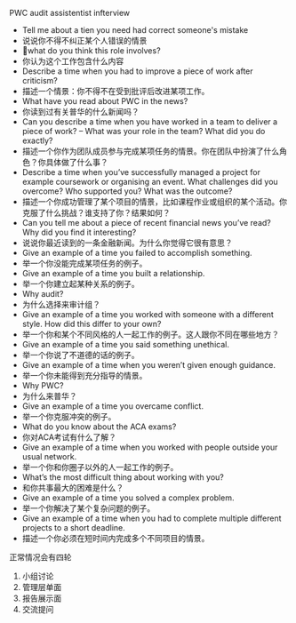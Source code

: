 PWC audit assistentist infterview

- Tell me about a tien you need had correct someone's mistake
- 说说你不得不纠正某个人错误的情景
- what do you think this role involves?
- 你认为这个工作包含什么内容
- Describe a time when you had to improve a piece of work after criticism?
- 描述一个情景：你不得不在受到批评后改进某项工作。
- What have you read about PWC in the news?
- 你读到过有关普华的什么新闻吗？
- Can you describe a time when you have worked in a team to deliver a piece of work? – What was your role in the team? What did you do
exactly?
- 描述一个你作为团队成员参与完成某项任务的情景。你在团队中扮演了什么角色？你具体做了什么事？
- Describe a time when you’ve successfully managed a project for example coursework or organising an event. What challenges did you overcome? Who supported you? What was the outcome?
- 描述一个你成功管理了某个项目的情景，比如课程作业或组织的某个活动。你克服了什么挑战？谁支持了你？结果如何？
- Can you tell me about a piece of recent financial news you’ve read? Why did you find it interesting?
- 说说你最近读到的一条金融新闻。为什么你觉得它很有意思？
- Give an example of a time you failed to accomplish
something.
- 举一个你没能完成某项任务的例子。
- Give an example of a time you built a relationship.
- 举一个你建立起某种关系的例子。
- Why audit?
- 为什么选择来审计组？
- Give an example of a time you worked with someone with a different style. How did this differ to your own?
- 举一个你和某个不同风格的人一起工作的例子。这人跟你不同在哪些地方？
- Give an example of a time you said something unethical.
- 举一个你说了不道德的话的例子。
- Give an example of a time when you weren’t given enough guidance.
- 举一个你未能得到充分指导的情景。
- Why PWC?
- 为什么来普华？
- Give an example of a time you overcame conflict.
- 举一个你克服冲突的例子。
- What do you know about the ACA exams?
- 你对ACA考试有什么了解？
- Give an example of a time when you worked with people outside your usual network.
- 举一个你和你圈子以外的人一起工作的例子。
- What’s the most difficult thing about working with you?
- 和你共事最大的困难是什么？
- Give an example of a time you solved a complex problem.
- 举一个你解决了某个复杂问题的例子。
- Give an example of a time when you had to complete multiple different projects to a short deadline.
- 描述一个你必须在短时间内完成多个不同项目的情景。

正常情况会有四轮 
1. 小组讨论
2. 管理层单面
3. 报告展示面
4. 交流提问
